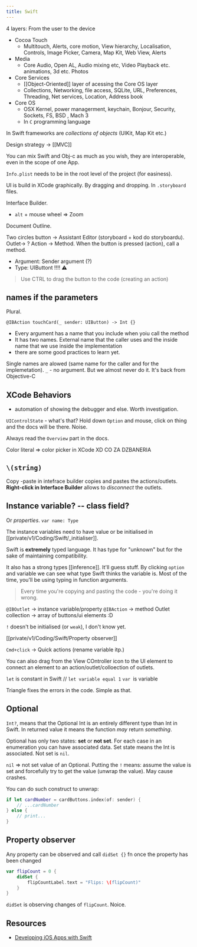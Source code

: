 ```yaml
---
title: Swift
---
```

4 layers: From the user to the device

- Cocoa Touch
  - Multitouch, Alerts, core motion, View hierarchy, Localisation, Controls, Image Picker, Camera, Map Kit, Web View, Alerts
- Media
  - Core Audio, Open AL, Audio mixing etc, Video Playback etc. animations, 3d etc. Photos
- Core Services
  - [[Object-Oriented]] layer of acessing the Core OS layer
  - Collections, Networking, file access, SQLite, URL, Preferences, Threading, Net services, Location, Address book
- Core OS
  - OSX Kernel, power managerment, keychain, Bonjour, Security, Sockets, FS, BSD , Mach 3
  - In `C` programming language

In Swift frameworks are _collections of objects_ (UIKit, Map Kit etc.)

Design strategy -> [[MVC]]

You can mix Swift and Obj-c as much as you wish, they are interoperable, even in the scope of one App.

`Info.plist` needs to be in the root level of the project (for easiness).

UI is build in XCode graphically. By dragging and dropping. In `.storyboard` files.

Interface Builder.

- `alt` + mouse wheel => Zoom

Document Outline.

Two circles button -> Assistant Editor (storyboard + kod do storyboardu).
Outlet-> ?
Action -> Method. When the button is pressed (action), call a method.

- Argument: Sender argument (?)
- Type: UIButtont !!!! ⚠️

> Use CTRL to drag the button to the code (creating an action)

## names if the parameters

Plural.

`@IBAction touchCard(_ sender: UIButton) -> Int {}`

- Every argument has a name that you include when yoiu call the method
- It has two names. External name that the caller uses and the inside name that we use inside the implementation
- there are some good practices to learn yet.

Single names are alowed (same name for the caller and for the implemetation).
`_` - no argument. But we almost never do it. It's back from Objective-C

## XCode Behaviors

- automation of showing the debugger and else. Worth investigation.

`UIControlState` - what's that? Hold down `Option` and mouse, click on thing and the docs will be there. Noise.

Always read the `Overview` part in the docs.

Color literal => color picker in XCode XD CO ZA DZBANERIA

## `\(string)`

Copy -paste in intefrace builder copies and pastes the actions/outlets. **Right-click in Interface Builder** allows to _disconnect_ the outlets.

## Instance variable? -- class field?

Or _properties_.
`var name: Type`

The instance variables need to have value or be initialised in [[private/v1/Coding/Swift/_initialiser]].

Swift is **extremely** typed language. It has type for "unknown" but for the sake of maintaining compatibility.

It also has a strong types [[inference]]. It'll guess stuff. By clicking `option` and variable we can see what type Swift thinks the variable is. Most of the time, you'll be using typing in function arguments.

> Every time you're copying and pasting the code - you're doing it wrong.

`@IBOutlet` -> instance variable/property
`@IBAction` -> method
Outlet collection -> array of buttons/ui elements :D

`!` doesn't be initialised (or `weak`), I don't know yet.

[[private/v1/Coding/Swift/Property observer]]

`Cmd+click` -> Quick actions (rename variable itp.)

You can also drag from the View COntroller icon to the UI element to connect an element to an action/outlet/colloection of outlets.

`let` is constant in Swift // `let variable equal 1`
`var `is variable

Triangle fixes the errors in the code. Simple as that.

## Optional

`Int?`, means that the
Optional Int is an entirely different type than Int in Swift. In returned value it means the function _may_ return _something_.

Optional has only two states: **set** or **not set**. For each case in an enumeration you can have associated data. Set state means the Int is associated. Not set is `nil`.

`nil` => not set value of an Optional.
Putting the `!` means: assume the value is set and forcefully try to get the value (unwrap the value). May cause crashes.

You can do such construct to unwrap:

```swift
if let cardNumber = cardButtons.index(of: sender) {
	// ...cardNumber
} else {
	// print...
}
```

## Property observer

Any property can be observed and call `didSet {}` fn once the property has been changed

```swift
var flipCount = 0 {
	didSet {
		flipCountLabel.text = "Flips: \(flipCount)"
	}
}
```

`didSet` is observing changes of `flipCount`. Noice.

## Resources

- [Developing iOS Apps with Swift](https://itunes.apple.com/pk/course/developing-ios-11-apps-with-swift/id1309275316)
